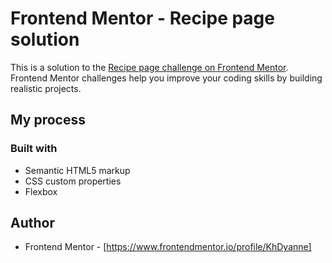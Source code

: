 
# Frontend Mentor - Recipe page solution

This is a solution to the [Recipe page challenge on Frontend Mentor](https://www.frontendmentor.io/challenges/recipe-page-KiTsR8QQKm). Frontend Mentor challenges help you improve your coding skills by building realistic projects. 


## My process

### Built with

- Semantic HTML5 markup
- CSS custom properties
- Flexbox

## Author
- Frontend Mentor - [https://www.frontendmentor.io/profile/KhDyanne]

